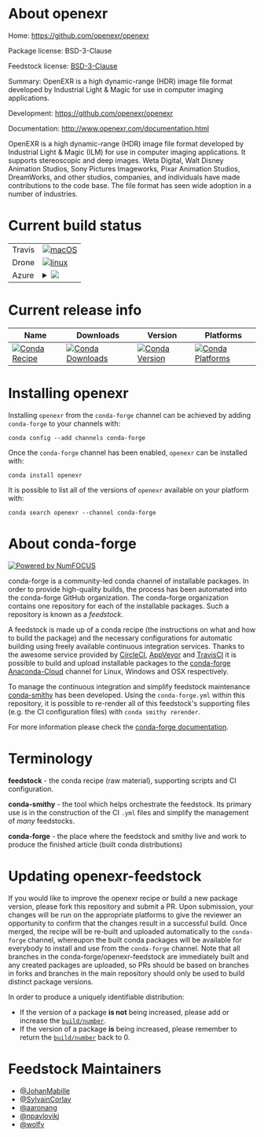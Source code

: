 About openexr
=============

Home: https://github.com/openexr/openexr

Package license: BSD-3-Clause

Feedstock license: [BSD-3-Clause](https://github.com/conda-forge/openexr-feedstock/blob/master/LICENSE.txt)

Summary: OpenEXR is a high dynamic-range (HDR) image file format developed by
Industrial Light & Magic for use in computer imaging applications.


Development: https://github.com/openexr/openexr

Documentation: http://www.openexr.com/documentation.html

OpenEXR is a high dynamic-range (HDR) image file format developed by
Industrial Light & Magic (ILM) for use in computer imaging applications. It
supports stereoscopic and deep images. Weta Digital, Walt Disney Animation
Studios, Sony Pictures Imageworks, Pixar Animation Studios, DreamWorks, and
other studios, companies, and individuals have made contributions to the
code base. The file format has seen wide adoption in a number of industries.


Current build status
====================


<table><tr>
    <td>Travis</td>
    <td>
      <a href="https://travis-ci.com/conda-forge/openexr-feedstock">
        <img alt="macOS" src="https://img.shields.io/travis/com/conda-forge/openexr-feedstock/master.svg?label=macOS">
      </a>
    </td>
  </tr><tr>
    <td>Drone</td>
    <td>
      <a href="https://cloud.drone.io/conda-forge/openexr-feedstock">
        <img alt="linux" src="https://img.shields.io/drone/build/conda-forge/openexr-feedstock/master.svg?label=Linux">
      </a>
    </td>
  </tr>
    
  <tr>
    <td>Azure</td>
    <td>
      <details>
        <summary>
          <a href="https://dev.azure.com/conda-forge/feedstock-builds/_build/latest?definitionId=4749&branchName=master">
            <img src="https://dev.azure.com/conda-forge/feedstock-builds/_apis/build/status/openexr-feedstock?branchName=master">
          </a>
        </summary>
        <table>
          <thead><tr><th>Variant</th><th>Status</th></tr></thead>
          <tbody><tr>
              <td>linux_64</td>
              <td>
                <a href="https://dev.azure.com/conda-forge/feedstock-builds/_build/latest?definitionId=4749&branchName=master">
                  <img src="https://dev.azure.com/conda-forge/feedstock-builds/_apis/build/status/openexr-feedstock?branchName=master&jobName=linux&configuration=linux_64_" alt="variant">
                </a>
              </td>
            </tr><tr>
              <td>linux_aarch64</td>
              <td>
                <a href="https://dev.azure.com/conda-forge/feedstock-builds/_build/latest?definitionId=4749&branchName=master">
                  <img src="https://dev.azure.com/conda-forge/feedstock-builds/_apis/build/status/openexr-feedstock?branchName=master&jobName=linux&configuration=linux_aarch64_" alt="variant">
                </a>
              </td>
            </tr><tr>
              <td>linux_ppc64le</td>
              <td>
                <a href="https://dev.azure.com/conda-forge/feedstock-builds/_build/latest?definitionId=4749&branchName=master">
                  <img src="https://dev.azure.com/conda-forge/feedstock-builds/_apis/build/status/openexr-feedstock?branchName=master&jobName=linux&configuration=linux_ppc64le_" alt="variant">
                </a>
              </td>
            </tr><tr>
              <td>osx_64</td>
              <td>
                <a href="https://dev.azure.com/conda-forge/feedstock-builds/_build/latest?definitionId=4749&branchName=master">
                  <img src="https://dev.azure.com/conda-forge/feedstock-builds/_apis/build/status/openexr-feedstock?branchName=master&jobName=osx&configuration=osx_64_" alt="variant">
                </a>
              </td>
            </tr><tr>
              <td>osx_arm64</td>
              <td>
                <a href="https://dev.azure.com/conda-forge/feedstock-builds/_build/latest?definitionId=4749&branchName=master">
                  <img src="https://dev.azure.com/conda-forge/feedstock-builds/_apis/build/status/openexr-feedstock?branchName=master&jobName=osx&configuration=osx_arm64_" alt="variant">
                </a>
              </td>
            </tr><tr>
              <td>win_64</td>
              <td>
                <a href="https://dev.azure.com/conda-forge/feedstock-builds/_build/latest?definitionId=4749&branchName=master">
                  <img src="https://dev.azure.com/conda-forge/feedstock-builds/_apis/build/status/openexr-feedstock?branchName=master&jobName=win&configuration=win_64_" alt="variant">
                </a>
              </td>
            </tr>
          </tbody>
        </table>
      </details>
    </td>
  </tr>
</table>

Current release info
====================

| Name | Downloads | Version | Platforms |
| --- | --- | --- | --- |
| [![Conda Recipe](https://img.shields.io/badge/recipe-openexr-green.svg)](https://anaconda.org/conda-forge/openexr) | [![Conda Downloads](https://img.shields.io/conda/dn/conda-forge/openexr.svg)](https://anaconda.org/conda-forge/openexr) | [![Conda Version](https://img.shields.io/conda/vn/conda-forge/openexr.svg)](https://anaconda.org/conda-forge/openexr) | [![Conda Platforms](https://img.shields.io/conda/pn/conda-forge/openexr.svg)](https://anaconda.org/conda-forge/openexr) |

Installing openexr
==================

Installing `openexr` from the `conda-forge` channel can be achieved by adding `conda-forge` to your channels with:

```
conda config --add channels conda-forge
```

Once the `conda-forge` channel has been enabled, `openexr` can be installed with:

```
conda install openexr
```

It is possible to list all of the versions of `openexr` available on your platform with:

```
conda search openexr --channel conda-forge
```


About conda-forge
=================

[![Powered by NumFOCUS](https://img.shields.io/badge/powered%20by-NumFOCUS-orange.svg?style=flat&colorA=E1523D&colorB=007D8A)](http://numfocus.org)

conda-forge is a community-led conda channel of installable packages.
In order to provide high-quality builds, the process has been automated into the
conda-forge GitHub organization. The conda-forge organization contains one repository
for each of the installable packages. Such a repository is known as a *feedstock*.

A feedstock is made up of a conda recipe (the instructions on what and how to build
the package) and the necessary configurations for automatic building using freely
available continuous integration services. Thanks to the awesome service provided by
[CircleCI](https://circleci.com/), [AppVeyor](https://www.appveyor.com/)
and [TravisCI](https://travis-ci.com/) it is possible to build and upload installable
packages to the [conda-forge](https://anaconda.org/conda-forge)
[Anaconda-Cloud](https://anaconda.org/) channel for Linux, Windows and OSX respectively.

To manage the continuous integration and simplify feedstock maintenance
[conda-smithy](https://github.com/conda-forge/conda-smithy) has been developed.
Using the ``conda-forge.yml`` within this repository, it is possible to re-render all of
this feedstock's supporting files (e.g. the CI configuration files) with ``conda smithy rerender``.

For more information please check the [conda-forge documentation](https://conda-forge.org/docs/).

Terminology
===========

**feedstock** - the conda recipe (raw material), supporting scripts and CI configuration.

**conda-smithy** - the tool which helps orchestrate the feedstock.
                   Its primary use is in the construction of the CI ``.yml`` files
                   and simplify the management of *many* feedstocks.

**conda-forge** - the place where the feedstock and smithy live and work to
                  produce the finished article (built conda distributions)


Updating openexr-feedstock
==========================

If you would like to improve the openexr recipe or build a new
package version, please fork this repository and submit a PR. Upon submission,
your changes will be run on the appropriate platforms to give the reviewer an
opportunity to confirm that the changes result in a successful build. Once
merged, the recipe will be re-built and uploaded automatically to the
`conda-forge` channel, whereupon the built conda packages will be available for
everybody to install and use from the `conda-forge` channel.
Note that all branches in the conda-forge/openexr-feedstock are
immediately built and any created packages are uploaded, so PRs should be based
on branches in forks and branches in the main repository should only be used to
build distinct package versions.

In order to produce a uniquely identifiable distribution:
 * If the version of a package **is not** being increased, please add or increase
   the [``build/number``](https://conda.io/docs/user-guide/tasks/build-packages/define-metadata.html#build-number-and-string).
 * If the version of a package **is** being increased, please remember to return
   the [``build/number``](https://conda.io/docs/user-guide/tasks/build-packages/define-metadata.html#build-number-and-string)
   back to 0.

Feedstock Maintainers
=====================

* [@JohanMabille](https://github.com/JohanMabille/)
* [@SylvainCorlay](https://github.com/SylvainCorlay/)
* [@aaronang](https://github.com/aaronang/)
* [@npavlovikj](https://github.com/npavlovikj/)
* [@wolfv](https://github.com/wolfv/)

